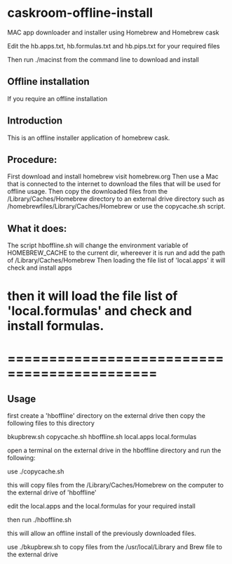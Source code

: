 # caskroom-offline-install

MAC app downloader and installer using Homebrew and Homebrew cask

Edit the hb.apps.txt, hb.formulas.txt and hb.pips.txt
for your required files

Then run ./macinst from the command line to download and install

## Offline installation
If you require an offline installation
## Introduction
This is an offline installer application of homebrew cask.

## Procedure:
First download and install homebrew visit homebrew.org
Then use a Mac that is connected to the internet to download the files that will be used
for offline usage. Then copy the downloaded files from the /Library/Caches/Homebrew directory
to an external drive directory such as /homebrewfiles/Library/Caches/Homebrew
or use the copycache.sh script.

## What it does:
The script hboffline.sh will change the environment variable of HOMEBREW_CACHE to the current dir, whereever it is run and add the path of /Library/Caches/Homebrew
Then loading the file list of 'local.apps' it will check and install apps 
# then it will load the file list of 'local.formulas' and check and install formulas.
# 
# ============================================

## Usage
first create a 'hboffline' directory on the external drive
then copy the following files to this directory

bkupbrew.sh
copycache.sh
hboffline.sh
local.apps
local.formulas

open a terminal on the external drive in the hboffline directory and run the following:

use ./copycache.sh

this will copy files from the /Library/Caches/Homebrew on the computer to the external drive
of 'hboffline'

edit the local.apps and the local.formulas for your required install

then run ./hboffline.sh

this will allow an offline install of the previously downloaded files.

use ./bkupbrew.sh to copy files from the /usr/local/Library and Brew file to 
the external drive






